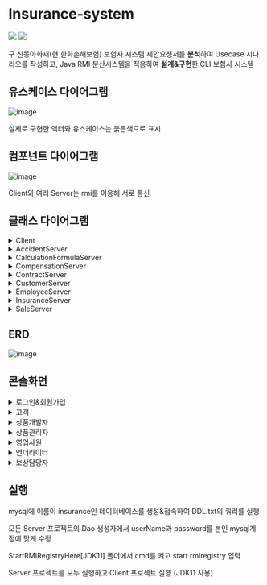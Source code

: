 # Insurance-system

<img src="https://img.shields.io/badge/java-007396?style=for-the-badge&logo=java&logoColor=white"> <img src="https://img.shields.io/badge/mysql-4479A1?style=for-the-badge&logo=mysql&logoColor=white"/>

구 신동아화재(현 한화손해보험) 보험사 시스템 제안요청서를 **분석**하여 Usecase 시나리오를 작성하고, Java RMI 분산시스템을 적용하여 **설계&구현**한 CLI 보험사 시스템 


## 유스케이스 다이어그램
  
![image](https://github.com/dtd1614/Insurance-system/assets/116648310/e3c788a1-53f4-4709-b067-50e0769a3e7c)

실제로 구현한 액터와 유스케이스는 붉은색으로 표시

## 컴포넌트 다이어그램

![image](https://github.com/dtd1614/Insurance-system/assets/116648310/56036a59-4d6d-453a-b84e-31439d7df9e7)

Client와 여러 Server는 rmi를 이용해 서로 통신

## 클래스 다이어그램

<details>
<summary>Client</summary>
<div markdown="1">       

![image](https://github.com/dtd1614/Insurance-system/assets/116648310/902ee451-3dda-48e9-9bda-5249ee237e57)

Client는 interface를 통해 Server와 통신 가능

</div>
</details>

<details>
<summary>AccidentServer</summary>
<div markdown="1">       

![image](https://github.com/dtd1614/Insurance-system/assets/116648310/75372ced-891b-421b-a37d-cebcaa48f98d)

Server는 interface를 통해 Client의 요청을 받고, service에서 데이터를 처리하고 dao로 데이터를 넘김
dao는 db에 데이터 처리를 하고 응답에 필요한 데이터를 service로 넘김
service 데이터를 처리하고 interface를 통해 데이터와 합께 Client에 응답
이때 데이터는 Domain 클래스를 사용

![image](https://github.com/dtd1614/Inusurance-system/assets/116648310/723719cb-6066-478e-8e54-cb1d9122fd57)


</div>
</details>

<details>
<summary>CalculationFormulaServer</summary>
<div markdown="1">       

![image](https://github.com/dtd1614/Insurance-system/assets/116648310/86ed677c-d3fe-4273-9bc7-6b5708f01f79)

</div>
</details>

<details>
<summary>CompensationServer</summary>
<div markdown="1">       

![image](https://github.com/dtd1614/Insurance-system/assets/116648310/04b983d0-1388-42d5-98d2-05dbe0b218d7)

</div>
</details>

<details>
<summary>ContractServer</summary>
<div markdown="1">       

![image](https://github.com/dtd1614/Insurance-system/assets/116648310/887edfc5-1978-457f-b6ce-ee1adcce96ad)

</div>
</details>

<details>
<summary>CustomerServer</summary>
<div markdown="1">       

![image](https://github.com/dtd1614/Insurance-system/assets/116648310/889c368b-4cd1-4ac0-a233-e754248f8a1c)

</div>
</details>

<details>
<summary>EmployeeServer</summary>
<div markdown="1">       

![image](https://github.com/dtd1614/Insurance-system/assets/116648310/887085c1-bbb9-4d7a-89a4-9ef360d4d5a8)

</div>
</details>

<details>
<summary>InsuranceServer</summary>
<div markdown="1">       

![image](https://github.com/dtd1614/Insurance-system/assets/116648310/4ffebc9e-f9e2-476a-ae9a-58fb375e9b28)

</div>
</details>

<details>
<summary>SaleServer</summary>
<div markdown="1">       

![image](https://github.com/dtd1614/Insurance-system/assets/116648310/6d47e686-9a7d-4d7d-a6dd-632172796bd3)

</div>
</details>

## ERD

![image](https://github.com/dtd1614/Insurance-system/assets/116648310/82845d72-7aad-4dfd-a77c-df858c70ef34)

## 콘솔화면

<details>
<summary>로그인&회원가입</summary>
<div markdown="1">       
  
![image](https://github.com/dtd1614/Insurance-system/assets/116648310/39e26516-fbb9-478d-b3cc-c53200769b80)

![image](https://github.com/dtd1614/Insurance-system/assets/116648310/7c4c8a29-188a-4724-a181-90be1afe91c1)

</div>
</details>

<details>
<summary>고객</summary>
<div markdown="1">       
  
![image](https://github.com/dtd1614/Insurance-system/assets/116648310/ef9b4f3f-fd22-4449-b580-d5be2b78e1e8)

</div>
</details>

<details>
<summary>상품개발자</summary>
<div markdown="1">       
  
![image](https://github.com/dtd1614/Insurance-system/assets/116648310/ad245832-d307-40a5-9d66-d1967e9fd860)

</div>
</details>

<details>
<summary>상품관리자</summary>
<div markdown="1">       
  
![image](https://github.com/dtd1614/Insurance-system/assets/116648310/ed8566e1-2ca1-4a38-856f-3f96897306c2)

</div>
</details>

<details>
<summary>영업사원</summary>
<div markdown="1">       
  
![image](https://github.com/dtd1614/Insurance-system/assets/116648310/abea8dac-d7e6-432c-96d3-63a0c5cd654e)

</div>
</details>

<details>
<summary>언더라이터</summary>
<div markdown="1">       
  
![image](https://github.com/dtd1614/Insurance-system/assets/116648310/7e5000c4-cb74-493a-a757-3350f5013147)

</div>
</details>

<details>
<summary>보상담당자</summary>
<div markdown="1">       
  
![image](https://github.com/dtd1614/Insurance-system/assets/116648310/a4590755-8ebb-499e-ad00-29c7e43deae3)

</div>
</details>

## 실행
mysql에 이름이 insurance인 데이터베이스를 생성&접속하여 DDL.txt의 쿼리를 실행

모든 Server 프로젝트의 Dao 생성자에서 userName과 password를 본인 mysql계정에 맞게 수정

StartRMIRegistryHere[JDK11] 폴더에서 cmd를 켜고 start rmiregistry 입력

Server 프로젝트를 모두 실행하고 Client 프로젝트 실행 (JDK11 사용)

